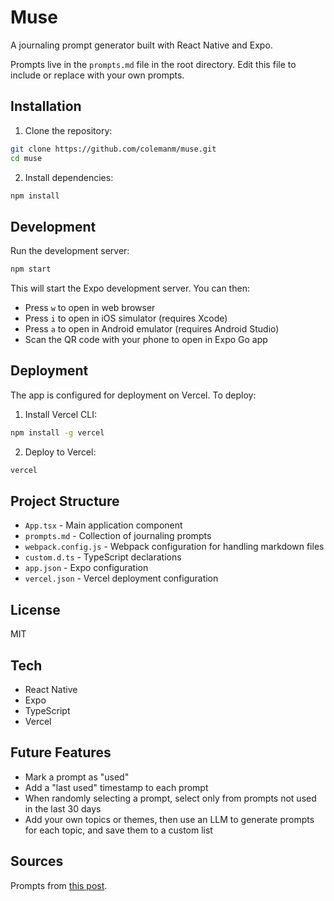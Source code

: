 # Muse

A journaling prompt generator built with React Native and Expo.

Prompts live in the `prompts.md` file in the root directory. Edit this file to include or replace with your own prompts.

## Installation

1. Clone the repository:
```bash
git clone https://github.com/colemanm/muse.git
cd muse
```

2. Install dependencies:
```bash
npm install
```


## Development

Run the development server:
```bash
npm start
```

This will start the Expo development server. You can then:
- Press `w` to open in web browser
- Press `i` to open in iOS simulator (requires Xcode)
- Press `a` to open in Android emulator (requires Android Studio)
- Scan the QR code with your phone to open in Expo Go app

## Deployment

The app is configured for deployment on Vercel. To deploy:

1. Install Vercel CLI:
```bash
npm install -g vercel
```

2. Deploy to Vercel:
```bash
vercel
```

## Project Structure

- `App.tsx` - Main application component
- `prompts.md` - Collection of journaling prompts
- `webpack.config.js` - Webpack configuration for handling markdown files
- `custom.d.ts` - TypeScript declarations
- `app.json` - Expo configuration
- `vercel.json` - Vercel deployment configuration

## License

MIT

## Tech

- React Native
- Expo
- TypeScript
- Vercel

## Future Features

- Mark a prompt as "used"
- Add a "last used" timestamp to each prompt
- When randomly selecting a prompt, select only from prompts not used in the last 30 days
- Add your own topics or themes, then use an LLM to generate prompts for each topic, and save them to a custom list

## Sources

Prompts from [this post](https://www.reddit.com/r/Journaling/comments/r7bsmz/long_list_of_journal_prompts/).
